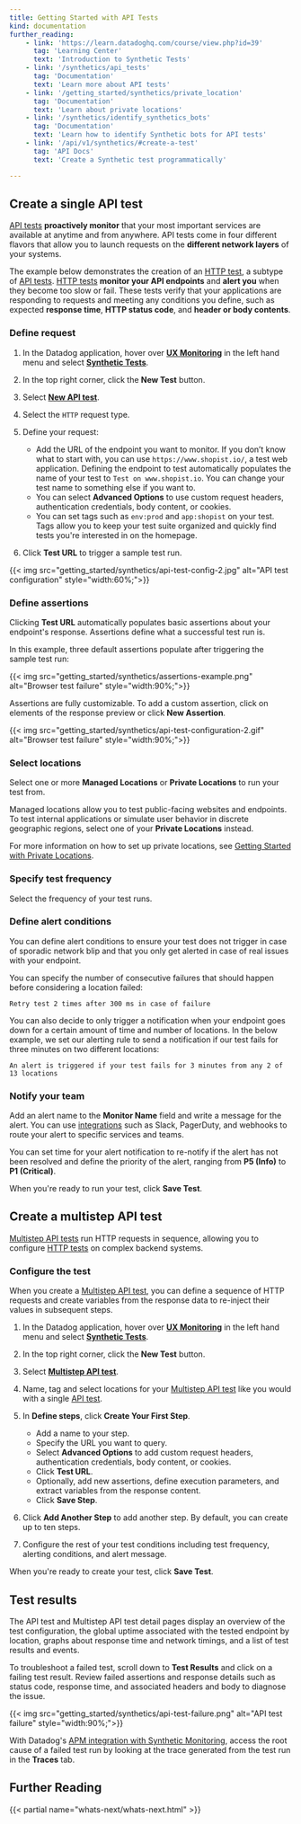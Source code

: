 ```yaml
---
title: Getting Started with API Tests
kind: documentation
further_reading:
    - link: 'https://learn.datadoghq.com/course/view.php?id=39'
      tag: 'Learning Center'
      text: 'Introduction to Synthetic Tests'
    - link: '/synthetics/api_tests'
      tag: 'Documentation'
      text: 'Learn more about API tests'
    - link: '/getting_started/synthetics/private_location'
      tag: 'Documentation'
      text: 'Learn about private locations'
    - link: '/synthetics/identify_synthetics_bots'
      tag: 'Documentation'
      text: 'Learn how to identify Synthetic bots for API tests'
    - link: '/api/v1/synthetics/#create-a-test'
      tag: 'API Docs'
      text: 'Create a Synthetic test programmatically'

---
```


## Create a single API test

[API tests][1] **proactively monitor** that your most important services are available at anytime and from anywhere. API tests come in four different flavors that allow you to launch requests on the **different network layers** of your systems.

The example below demonstrates the creation of an [HTTP test][2], a subtype of [API tests][1]. [HTTP tests][1] **monitor your API endpoints** and **alert you** when they become too slow or fail. These tests verify that your applications are responding to requests and meeting any conditions you define, such as expected **response time**, **HTTP status code**, and **header or body contents**.

### Define request

1. In the Datadog application, hover over **[UX Monitoring][3]** in the left hand menu and select **[Synthetic Tests][3]**.
2. In the top right corner, click the **New Test** button.
3. Select **[New API test][4]**.
4. Select the `HTTP` request type.
5. Define your request:

    - Add the URL of the endpoint you want to monitor. If you don’t know what to start with, you can use `https://www.shopist.io/`, a test web application. Defining the endpoint to test automatically populates the name of your test to `Test on www.shopist.io`. You can change your test name to something else if you want to.
    - You can select **Advanced Options** to use custom request headers, authentication credentials, body content, or cookies.
    - You can set tags such as `env:prod` and `app:shopist` on your test. Tags allow you to keep your test suite organized and quickly find tests you're interested in on the homepage.

6. Click **Test URL** to trigger a sample test run.

{{< img src="getting_started/synthetics/api-test-config-2.jpg" alt="API test configuration"  style="width:60%;">}}

### Define assertions

Clicking **Test URL** automatically populates basic assertions about your endpoint's response. Assertions define what a successful test run is.

In this example, three default assertions populate after triggering the sample test run:

{{< img src="getting_started/synthetics/assertions-example.png" alt="Browser test failure"  style="width:90%;">}}

Assertions are fully customizable. To add a custom assertion, click on elements of the response preview or click **New Assertion**. 

{{< img src="getting_started/synthetics/api-test-configuration-2.gif" alt="Browser test failure"  style="width:90%;">}}

### Select locations 

Select one or more **Managed Locations** or **Private Locations** to run your test from.

Managed locations allow you to test public-facing websites and endpoints. To test internal applications or simulate user behavior in discrete geographic regions, select one of your **Private Locations** instead.

For more information on how to set up private locations, see [Getting Started with Private Locations][5].

### Specify test frequency

Select the frequency of your test runs.

### Define alert conditions

You can define alert conditions to ensure your test does not trigger in case of sporadic network blip and that you only get alerted in case of real issues with your endpoint.

You can specify the number of consecutive failures that should happen before considering a location failed:

```text
Retry test 2 times after 300 ms in case of failure
```

You can also decide to only trigger a notification when your endpoint goes down for a certain amount of time and number of locations. In the below example, we set our alerting rule to send a notification if our test fails for three minutes on two different locations:

```text
An alert is triggered if your test fails for 3 minutes from any 2 of 13 locations
```

### Notify your team

Add an alert name to the **Monitor Name** field and write a message for the alert. You can use [integrations][6] such as Slack, PagerDuty, and webhooks to route your alert to specific services and teams.

You can set time for your alert notification to re-notify if the alert has not been resolved and define the priority of the alert, ranging from **P5 (Info)** to **P1 (Critical)**.

When you're ready to run your test, click **Save Test**. 

## Create a multistep API test

[Multistep API tests][7] run HTTP requests in sequence, allowing you to configure [HTTP tests][2] on complex backend systems. 

### Configure the test

When you create a [Multistep API test][7], you can define a sequence of HTTP requests and create variables from the response data to re-inject their values in subsequent steps. 

1. In the Datadog application, hover over **[UX Monitoring][3]** in the left hand menu and select **[Synthetic Tests][3]**.
2. In the top right corner, click the **New Test** button.
3. Select **[Multistep API test][8]**.
4. Name, tag and select locations for your [Multistep API test][8] like you would with a single [API test][1].
5. In **Define steps**, click **Create Your First Step**. 

    - Add a name to your step.
    - Specify the URL you want to query. 
    - Select **Advanced Options** to add custom request headers, authentication credentials, body content, or cookies.
    - Click **Test URL**. 
    - Optionally, add new assertions, define execution parameters, and extract variables from the response content.
    - Click **Save Step**.

6. Click **Add Another Step** to add another step. By default, you can create up to ten steps. 
7. Configure the rest of your test conditions including test frequency, alerting conditions, and alert message.

When you're ready to create your test, click **Save Test**. 

## Test results

The API test and Multistep API test detail pages display an overview of the test configuration, the global uptime associated with the tested endpoint by location, graphs about response time and network timings, and a list of test results and events.

To troubleshoot a failed test, scroll down to **Test Results** and click on a failing test result. Review failed assertions and response details such as status code, response time, and associated headers and body to diagnose the issue.

{{< img src="getting_started/synthetics/api-test-failure.png" alt="API test failure"  style="width:90%;">}}

With Datadog's [APM integration with Synthetic Monitoring][9], access the root cause of a failed test run by looking at the trace generated from the test run in the **Traces** tab.

## Further Reading

{{< partial name="whats-next/whats-next.html" >}}

[1]: /synthetics/api_tests/
[2]: /synthetics/api_tests/http_tests
[3]: https://app.datadoghq.com/synthetics/list
[4]: https://app.datadoghq.com/synthetics/create
[5]: /getting_started/synthetics/private_location
[6]: /integrations/#cat-notification
[7]: /synthetics/multistep
[8]: https://app.datadoghq.com/synthetics/multi-step/create
[9]: /synthetics/apm/
